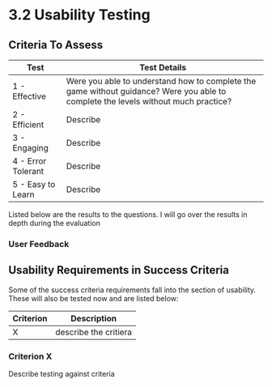 # 3.2 Usability Testing

## Criteria To Assess

| Test               | Test Details                                                                                                                       |
| ------------------ | ---------------------------------------------------------------------------------------------------------------------------------- |
| 1 - Effective      | Were you able to understand how to complete the game without guidance? Were you able to complete the levels without much practice? |
| 2 - Efficient      | Describe                                                                                                                           |
| 3 - Engaging       | Describe                                                                                                                           |
| 4 - Error Tolerant | Describe                                                                                                                           |
| 5 - Easy to Learn  | Describe                                                                                                                           |

Listed below are the results to the questions. I will go over the results in depth during the evaluation

### User Feedback

## Usability Requirements in Success Criteria

Some of the success criteria requirements fall into the section of usability. These will also be tested now and are listed below:

| Criterion | Description           |
| --------- | --------------------- |
| X         | describe the critiera |

### Criterion X

Describe testing against criteria
